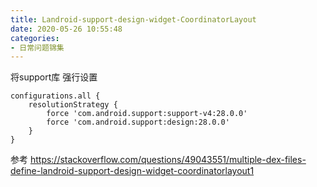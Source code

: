 ```yaml
---
title: Landroid-support-design-widget-CoordinatorLayout
date: 2020-05-26 10:55:48
categories:
- 日常问题锦集
---
```

将support库 强行设置
```
configurations.all {
    resolutionStrategy {
        force 'com.android.support:support-v4:28.0.0'
        force 'com.android.support:design:28.0.0'
    }
}
```

参考
https://stackoverflow.com/questions/49043551/multiple-dex-files-define-landroid-support-design-widget-coordinatorlayout1
